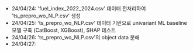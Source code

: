 - 24/04/24: 'fuel_index_2022_2024.csv' 데이터 전처리하여 'ts_prepro_wo_NLP.csv' 생성  
- 24/04/25: 'ts_prepro_wo_NLP.csv' 데이터 기반으로 univariant ML baseline 모델 구축 (CatBoost, XGBoost), SHAP 테스트
- 24/04/26: 'ts_prepro_wo_NLP.csv'의 object data 분해
- 24/04/27: 
